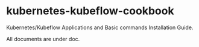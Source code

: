 # kubernetes-kubeflow-cookbook

Kubernetes/Kubeflow Applications and Basic commands Installation Guide.

All documents are under doc.

